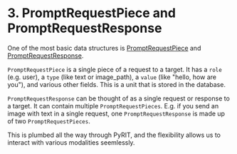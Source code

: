 # 3. PromptRequestPiece and PromptRequestResponse

One of the most basic data structures is [PromptRequestPiece](../../../pyrit/models/prompt_request_piece.py) and [PromptRequestResponse](../../../pyrit/models/prompt_request_response.py).

`PromptRequestPiece` is a single piece of a request to a target. It has a `role` (e.g. user), a `type` (like text or image_path), a `value` (like "hello, how are you"), and various other fields. This is a unit that is stored in the database.

`PromptRequestResponse` can be thought of as a single request or response to a target. It can contain multiple `PromptRequestPieces`. E.g. if you send an image with text in a single request, one `PromptRequestResponse` is made up of two `PromptRequestPieces`.

This is plumbed all the way through PyRIT, and the flexibility allows us to interact with various modalities seemlessly.
